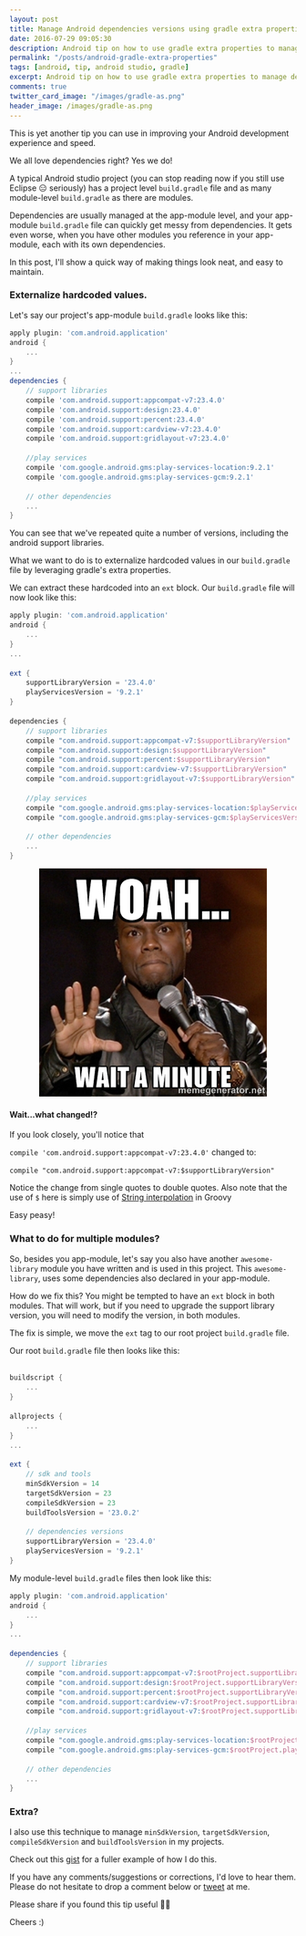 ```yaml
---
layout: post
title: Manage Android dependencies versions using gradle extra properties.
date: 2016-07-29 09:05:30
description: Android tip on how to use gradle extra properties to manage dependency versioning
permalink: "/posts/android-gradle-extra-properties"
tags: [android, tip, android studio, gradle]
excerpt: Android tip on how to use gradle extra properties to manage dependency versioning
comments: true
twitter_card_image: "/images/gradle-as.png"
header_image: /images/gradle-as.png
---
```


This is yet another tip you can use in improving your Android development experience
and speed.

We all love dependencies right? Yes we do!

A typical Android studio project (you can stop reading now if you still use Eclipse 😑 seriously)
has a project level `build.gradle` file and as many module-level `build.gradle` as there are modules.

Dependencies are usually managed at the app-module level, and your app-module `build.gradle` file
can quickly get messy from dependencies. It gets even worse, when you have other modules you reference
in your app-module, each with its own dependencies.

In this post, I'll show a quick way of making things look neat, and easy to maintain.

### Externalize hardcoded values.

Let's say our project's app-module `build.gradle` looks like this:

``` gradle  
apply plugin: 'com.android.application'
android {
    ...
}
...
dependencies {
    // support libraries
    compile 'com.android.support:appcompat-v7:23.4.0'
    compile 'com.android.support:design:23.4.0'
    compile 'com.android.support:percent:23.4.0'
    compile 'com.android.support:cardview-v7:23.4.0'
    compile 'com.android.support:gridlayout-v7:23.4.0'

    //play services
    compile 'com.google.android.gms:play-services-location:9.2.1'
    compile 'com.google.android.gms:play-services-gcm:9.2.1'

    // other dependencies
    ...
}
```

You can see that we've repeated quite a number of versions, including the
android support libraries.

What we want to do is to externalize hardcoded values in our `build.gradle` file by
leveraging gradle's extra properties.

We can extract these hardcoded into an `ext` block. Our `build.gradle` file will now look like this:

``` gradle  
apply plugin: 'com.android.application'
android {
    ...
}
...

ext {
    supportLibraryVersion = '23.4.0'
    playServicesVersion = '9.2.1'
}

dependencies {
    // support libraries
    compile "com.android.support:appcompat-v7:$supportLibraryVersion"
    compile "com.android.support:design:$supportLibraryVersion"
    compile "com.android.support:percent:$supportLibraryVersion"
    compile "com.android.support:cardview-v7:$supportLibraryVersion"
    compile "com.android.support:gridlayout-v7:$supportLibraryVersion"

    //play services
    compile "com.google.android.gms:play-services-location:$playServicesVersion"
    compile "com.google.android.gms:play-services-gcm:$playServicesVersion"

    // other dependencies
    ...
}
```

<p align="center">
	<img src="/images/wait-what-meme.jpg">
</p>

#### Wait...what changed!?

If you look closely, you'll notice that

`compile 'com.android.support:appcompat-v7:23.4.0'` changed to:

`compile "com.android.support:appcompat-v7:$supportLibraryVersion"`

Notice the change from single quotes to double quotes. Also note that the use of `$` here is simply use of [String interpolation](http://docs.groovy-lang.org/latest/html/documentation/index.html#_string_interpolation) in Groovy

Easy peasy!

### What to do for multiple modules?

So, besides you app-module, let's say you also have another `awesome-library` module you have written and is used in this project. This `awesome-library`, uses some dependencies also declared in your app-module.

How do we fix this? You might be tempted to have an `ext` block in both modules. That will work,
but if you need to upgrade the support library version, you will need to modify the version, in both modules.

The fix is simple, we move the `ext` tag to our root project `build.gradle` file.

Our root `build.gradle` file then looks like this:

``` groovy

buildscript {
    ...
}

allprojects {
    ...
}
...

ext {
    // sdk and tools
    minSdkVersion = 14
    targetSdkVersion = 23
    compileSdkVersion = 23
    buildToolsVersion = '23.0.2'

    // dependencies versions
    supportLibraryVersion = '23.4.0'
    playServicesVersion = '9.2.1'
}
```

My module-level `build.gradle` files then look like this:

``` gradle  
apply plugin: 'com.android.application'
android {
    ...
}
...

dependencies {
    // support libraries
    compile "com.android.support:appcompat-v7:$rootProject.supportLibraryVersion"
    compile "com.android.support:design:$rootProject.supportLibraryVersion"
    compile "com.android.support:percent:$rootProject.supportLibraryVersion"
    compile "com.android.support:cardview-v7:$rootProject.supportLibraryVersion"
    compile "com.android.support:gridlayout-v7:$rootProject.supportLibraryVersion"

    //play services
    compile "com.google.android.gms:play-services-location:$rootProject.playServicesVersion"
    compile "com.google.android.gms:play-services-gcm:$rootProject.playServicesVersion"

    // other dependencies
    ...
}
```


### Extra?

I also use this technique to manage `minSdkVersion`, `targetSdkVersion`, `compileSdkVersion` and `buildToolsVersion` in my projects.

Check out this [gist](https://gist.github.com/segunfamisa/b659ebdb04735475b48a7935d646fd03) for a fuller example of how I do this.



If you have any comments/suggestions or corrections, I'd love to hear them. Please do not
hesitate to drop a comment below or [tweet](https://twitter.com/segunfamisa) at me.

Please share if you found this tip useful 🙈😁


Cheers :)
